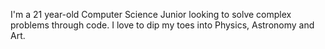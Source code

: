 I'm a 21 year-old Computer Science Junior looking to solve complex problems through code. I love to dip my toes into Physics, Astronomy and Art.
